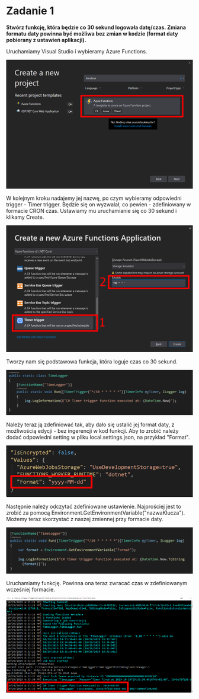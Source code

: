 # Zadanie 1

**Stwórz funkcję, która będzie co 30 sekund logowała datę/czas. Zmiana formatu daty powinna być możliwa bez zmian w kodzie \(format daty pobierany z ustawień aplikacji\).**

Uruchamiamy Visual Studio i wybieramy Azure Functions.

![](../../.gitbook/assets/image%20%282%29.png)

W kolejnym kroku nadajemy jej nazwę, po czym wybieramy odpowiedni trigger - Timer trigger. Będzie się on wyzwalał, co pewien - zdefiniowany w formacie CRON czas. Ustawiamy mu uruchamianie się co 30 sekund i klikamy Create.

![](../../.gitbook/assets/image%20%2826%29.png)

Tworzy nam się podstawowa funkcja, która loguje czas co 30 sekund.

![](../../.gitbook/assets/image%20%2820%29.png)

Należy teraz ją zdefiniować tak, aby dało się ustalić jej format daty, z możliwością edycji - bez ingerencji w kod funkcji. Aby to zrobić należy dodać odpowiedni setting w pliku local.settings.json, na przykład "Format".

![](../../.gitbook/assets/image%20%2817%29.png)

Następnie należy odczytać zdefiniowane ustawienie. Najprościej jest to zrobić za pomocą Environment.GetEnvironmentVariable\("nazwaKlucza"\). Możemy teraz skorzystać z naszej zmiennej przy formacie daty.

![](../../.gitbook/assets/image%20%2813%29.png)

Uruchamiamy funkcję. Powinna ona teraz zwracać czas w zdefiniowanym wcześniej formacie.

![](../../.gitbook/assets/image%20%283%29.png)

